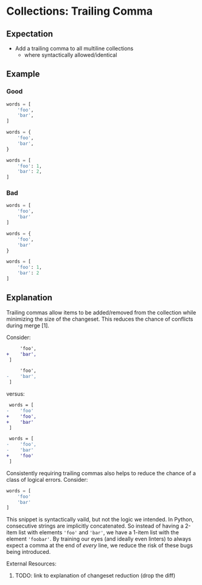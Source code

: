 # Collections: Trailing Comma

## Expectation
- Add a trailing comma to all multiline collections
  - where syntactically allowed/identical

## Example

### Good
```python
words = [
    'foo',
    'bar',
]
```

```python
words = {
    'foo',
    'bar',
}
```

```python
words = [
    'foo': 1,
    'bar': 2,
]
```

### Bad
```python
words = [
    'foo',
    'bar'
]
```

```python
words = {
    'foo',
    'bar'
}
```

```python
words = [
    'foo': 1,
    'bar': 2
]
```

## Explanation
Trailing commas allow items to be added/removed from the collection
while minimizing the size of the changeset.
This reduces the chance of conflicts during merge [1].

Consider:

```diff
     'foo',
+    'bar',
 ]
```

```diff
     'foo',
-    'bar',
 ]
```

versus:

```diff
 words = [
-    'foo'
+    'foo',
+    'bar'
 ]
```

```diff
 words = [
-    'foo',
-    'bar'
+    'foo'
 ]
```

Consistently requiring trailing commas also helps to reduce the chance
of a class of logical errors. Consider:

```python
words = [
    'foo'
    'bar'
]
```

This snippet is syntactically vaild, but not the logic we intended.
In Python, consecutive strings are implicitly concatenated. So instead
of having a 2-item list with elements `'foo'` and `'bar'`, we have a
1-item list with the element `'foobar'`. By training our eyes (and
ideally even linters) to always expect a comma at the end of _every_
line, we reduce the risk of these bugs being introduced.

External Resources:
 1. TODO: link to explanation of changeset reduction (drop the diff)
